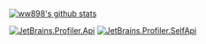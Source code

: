 [![ww898's github stats](https://github-readme-stats.vercel.app/api?username=ww898&theme=prussian&show_icons=true&count_private=true&include_all_commits=true)](https://github.com/ww898)

[![JetBrains.Profiler.Api](https://github-readme-stats.vercel.app/api/pin/?username=jetbrains&repo=profiler-api&theme=nord)](https://github.com/jetbrains/profiler-api)
[![JetBrains.Profiler.SelfApi](https://github-readme-stats.vercel.app/api/pin/?username=jetbrains&repo=profiler-self-api&theme=nord)](https://github.com/jetbrains/profiler-self-api)
